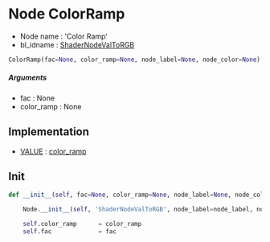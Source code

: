 # Node ColorRamp

- Node name : 'Color Ramp'
- bl_idname : [ShaderNodeValToRGB](https://docs.blender.org/api/current/bpy.types.ShaderNodeValToRGB.html)


``` python
ColorRamp(fac=None, color_ramp=None, node_label=None, node_color=None)
```
##### Arguments

- fac : None
- color_ramp : None

## Implementation

- [VALUE](/docs/Shader/socket_VALUE.md) : [color_ramp](/docs/Shader/socket_VALUE.md#color_ramp)

## Init

``` python
def __init__(self, fac=None, color_ramp=None, node_label=None, node_color=None):

    Node.__init__(self, 'ShaderNodeValToRGB', node_label=node_label, node_color=node_color)

    self.color_ramp      = color_ramp
    self.fac             = fac
```
